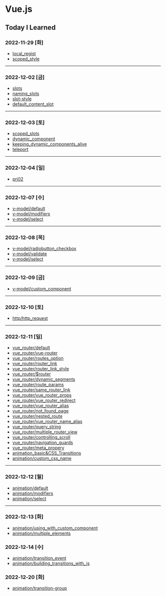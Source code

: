 # Vue.js

## Today I Learned

### 2022-11-29 [화]
- [local_regist](https://github.com/Jungsangjin0/til/blob/master/vue/component/02.local_regist.md)
- [scoped_style](https://github.com/Jungsangjin0/til/edit/master/vue/style/scoped_styles.md)
***
### 2022-12-02 [금]
- [slots](https://github.com/Jungsangjin0/Today_I_Learned/blob/master/vue/slots/slots.md)
- [naming_slots](https://github.com/Jungsangjin0/Today_I_Learned/blob/master/vue/slots/naming_slots.md)
- [slot-style](https://github.com/Jungsangjin0/Today_I_Learned/tree/master/vue/slots/slot_style.md)
- [default_content_slot](https://github.com/Jungsangjin0/Today_I_Learned/blob/master/vue/slots/default_content_slot.md)
***
### 2022-12-03 [토]
- [scoped_slots](https://github.com/Jungsangjin0/Today_I_Learned/blob/master/vue/slots/scoped_slots.md)
- [dynamic_component](https://github.com/xxx-sj/Today_I_Learned/blob/master/vue/component/dynamic_components.md)
- [keeping_dynamic_components_alive](https://github.com/xxx-sj/Today_I_Learned/blob/master/vue/dynamic_components/keeping_dynamic_components_alive.md)
- [teleport](https://github.com/xxx-sj/Today_I_Learned/blob/master/vue/teleport/teleport.md)
* * *
### 2022-12-04 [일]
- [prj02](https://github.com/xxx-sj/Today_I_Learned/tree/master/vue/prj2/resource_app)
* * *
### 2022-12-07 [수]
- [v-model/default](https://github.com/xxx-sj/Today_I_Learned/blob/master/vue/v-model/default.md)
- [v-model/modifiers](https://github.com/xxx-sj/Today_I_Learned/blob/master/vue/v-model/modifiers.md)
- [v-model/select](https://github.com/xxx-sj/Today_I_Learned/blob/master/vue/v-model/select.md)
* * *
### 2022-12-08 [목]
- [v-model/radiobutton_checkbox](https://github.com/xxx-sj/Today_I_Learned/blob/master/vue/v-model/radiobutton_checkbox.md)
- [v-model/validate](https://github.com/xxx-sj/Today_I_Learned/blob/master/vue/v-model/validate.md)
- [v-model/select](https://github.com/xxx-sj/Today_I_Learned/blob/master/vue/v-model/select.md)
* * *
### 2022-12-09 [금]
- [v-model/custom_component](https://github.com/xxx-sj/Today_I_Learned/blob/master/vue/v-model/custom_component.md)
* * *
### 2022-12-10 [토]
- [http/http_request](https://github.com/xxx-sj/Today_I_Learned/tree/master/vue/http)
* * *
### 2022-12-11 [일]
- [vue_router/default](https://github.com/xxx-sj/Today_I_Learned/blob/master/vue/vue_router/default.md)
- [vue_router/vue-router](https://github.com/xxx-sj/Today_I_Learned/blob/master/vue/vue_router/vue-router.md)
- [vue_router/routes_option](https://github.com/xxx-sj/Today_I_Learned/blob/master/vue/vue_router/routes_option.md)
- [vue_router/router_link](https://github.com/xxx-sj/Today_I_Learned/blob/master/vue/vue_router/router_link.md)
- [vue_router/router_link_style](https://github.com/xxx-sj/Today_I_Learned/blob/master/vue/vue_router/router_link_style.md)
- [vue_router/$router](https://github.com/xxx-sj/Today_I_Learned/blob/master/vue/vue_router/%24router.md)
- [vue_router/dynamic_segments](https://github.com/xxx-sj/Today_I_Learned/blob/master/vue/vue_router/dynamic_segments.md)
- [vue_router/route_params](https://github.com/xxx-sj/Today_I_Learned/blob/master/vue/vue_router/route_params.md)
- [vue_router/same_router_link](https://github.com/xxx-sj/Today_I_Learned/blob/master/vue/vue_router/same_router_link.md)
- [vue_router/vue_router_props](https://github.com/xxx-sj/Today_I_Learned/blob/master/vue/vue_router/vue_router_props.md)
- [vue_router/vue_router_redirect](https://github.com/xxx-sj/Today_I_Learned/blob/master/vue/vue_router/vue_router_redirect.md)
- [vue_router/vue_router_alias](https://github.com/xxx-sj/Today_I_Learned/blob/master/vue/vue_router/vue_router_alias.md)
- [vue_router/not_found_page](https://github.com/xxx-sj/Today_I_Learned/blob/master/vue/vue_router/not_found_page.md)
- [vue_router/nested_route](https://github.com/xxx-sj/Today_I_Learned/blob/master/vue/vue_router/nested_route.md)
- [vue_router/vue_router_name_alias](https://github.com/xxx-sj/Today_I_Learned/blob/master/vue/vue_router/vue_router_name_alias.md)
- [vue_router/query_string](https://github.com/xxx-sj/Today_I_Learned/blob/master/vue/vue_router/query_string.md)
- [vue_router/multiple_router_view](https://github.com/xxx-sj/Today_I_Learned/blob/master/vue/vue_router/multiple_router_view.md)
- [vue_router/controlling_scroll](https://github.com/xxx-sj/Today_I_Learned/blob/master/vue/vue_router/controlling_scroll.md)
- [vue_router/navigation_guards](https://github.com/xxx-sj/Today_I_Learned/blob/master/vue/vue_router/navigation_guards.md)
- [vue_router/meta_propery](https://github.com/xxx-sj/Today_I_Learned/blob/master/vue/vue_router/meta_propery.md)
- [animation_basic&CSS_Transitions](https://github.com/xxx-sj/Today_I_Learned/blob/master/vue/animation%26transitions/animation_basic%26CSS_Transitions.md)
- [animation/custom_css_name](https://github.com/xxx-sj/Today_I_Learned/blob/master/vue/animation%26transitions/custom_css_name.md)
* * *
### 2022-12-12 [월]
- [animation/default](https://github.com/xxx-sj/Today_I_Learned/blob/master/vue/v-model/default.md)
- [animation/modifiers](https://github.com/xxx-sj/Today_I_Learned/blob/master/vue/v-model/modifiers.md)
- [animation/select](https://github.com/xxx-sj/Today_I_Learned/blob/master/vue/v-model/select.md)
* * *
### 2022-12-13 [화]
- [animation/using_with_custom_component](https://github.com/xxx-sj/Today_I_Learned/blob/master/vue/animation&transitions/using_with_custom_component.md)
- [animation/multiple_elements](https://github.com/xxx-sj/Today_I_Learned/blob/master/vue/animation%26transitions/multiple_elements.md)
### 2022-12-14 [수]
- [animation/transition_event](https://github.com/xxx-sj/Today_I_Learned/blob/master/vue/animation%26transitions/transition_event.md)
- [animation/building_transitions_with_js](https://github.com/xxx-sj/Today_I_Learned/blob/master/vue/animation%26transitions/building_transitions_with_js.md)
### 2022-12-20 [화]
- [animation/transition-group](https://github.com/xxx-sj/Today_I_Learned/blob/master/vue/animation&transitions/transition-group.md)
